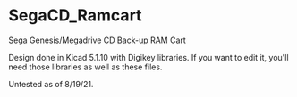 # SegaCD_Ramcart
 Sega Genesis/Megadrive CD Back-up RAM Cart

 Design done in Kicad 5.1.10 with Digikey libraries. If you want to edit it, you'll need those libraries as well as these files.

 Untested as of 8/19/21. 
